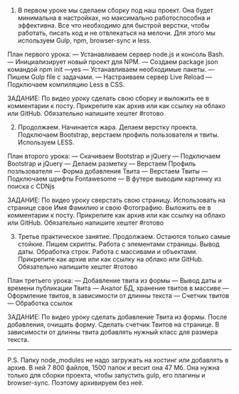 1. В первом уроке мы сделаем сборку под наш проект. 
Она будет минимальна в настройках, 
но максимально работоспособна и эффективна. 
Все что необходимо для быстрой верстки, чтобы работать, 
писать код и не отвлекаться на мелочи.
Для этого мы используем Gulp, npm, browser-sync и less.

План первого урока:
— Устанавливаем сервер node.js и консоль Bash.
— Инициализирует новый проект для NPM. 
— Cоздаем package json командой npm init —yes
— Устанавливаем необходимые пакеты.
— Пишем Gulp file с задачами.
— Настраиваем сервер Live Reload
— Подключаем компиляцию Less в CSS.

ЗАДАНИЕ:
По видео уроку сделать свою сборку и выложить ее в комментарии к посту. Прикрепите как архив или как ссылку на облако или GitHub. Обязательно напишите хештег #готово 


2. Продолжаем. Начинается жара. Делаем верстку проекта. Подключаем Bootstrap, верстаем профиль пользователя и твиты. Используем LESS.

План второго урока: 
— Скачиваем Bootstrap и jQuery
— Подключаем Bootstrap и jQuery
— Делаем разметку
— Верстаем Профиль позльзователя
— Форма добавления Твита
— Верстаем Твиты
— Подключаем шрифты Fontawesome
— В футере выводим картинку из поиска с CDNjs

ЗАДАНИЕ:
По видео уроку сверстать свою страницу. Использовать на странице свое Имя Фамилию и свою Фотографию. Выложить ее в комментарии к посту. Прикрепите как архив или как ссылку на облако или GitHub. Обязательно напишите хештег #готово 

3. Третье практическое занятие. Продолжаем. Остаются только самые стойкие.
Пишем скрипты. Работа с элементами страницы. Вывод даты. Обработка строк. Работа с массивами и объектами. Прикрепите как архив или как ссылку на облако или GitHub. Обязательно напишите хештег #готово 

План третьего урока:
— Добавление твита из формы
— Вывод даты и времени публикации Твита
— Аналог БД, хранение твитов в массиве
— Оформление твитов, в зависимости от длинны текста
— Счетчик твитов
— Обработка ссылок

ЗАДАНИЕ:
По видео уроку сделать добавление Твита из формы. После добавления, очищать форму. Сделать счетчик Твитов на странице. В зависимости от длинны твита добавлять нужный класс для размера текста.


_________________________________
P.S. Папку node_modules не надо загружать на хостинг или добавлять в архив. В ней 7 800 файлов, 1500 папок и весит она 47 Мб. Она нужна только для сборки проекта, чтобы запустить gulp, его плагины и browser-sync. Поэтому архивируем без неё.